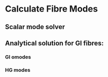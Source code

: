 # Calculate Fibre Modes

## Scalar mode solver


## Analytical solution for GI fibres:


### GI omodes

### HG modes